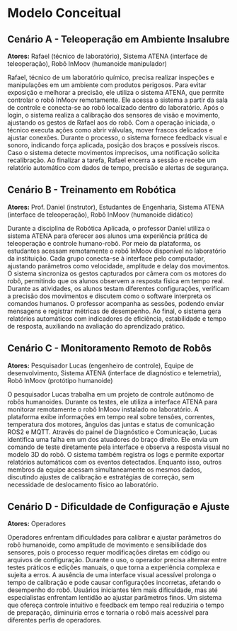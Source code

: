 # Modelo Conceitual

## Cenário A - Teleoperação em Ambiente Insalubre
**Atores:**
Rafael (técnico de laboratório), Sistema ATENA (interface de teleoperação), Robô InMoov (humanoide manipulador)

Rafael, técnico de um laboratório químico, precisa realizar inspeções e manipulações em um ambiente com produtos perigosos. Para evitar exposição e melhorar a precisão, ele utiliza o sistema ATENA, que permite controlar o robô InMoov remotamente. Ele acessa o sistema a partir da sala de controle e conecta-se ao robô localizado dentro do laboratório. Após o login, o sistema realiza a calibração dos sensores de visão e movimento, ajustando os gestos de Rafael aos do robô. Com a operação iniciada, o técnico executa ações como abrir válvulas, mover frascos delicados e ajustar conexões. Durante o processo, o sistema fornece feedback visual e sonoro, indicando força aplicada, posição dos braços e possíveis riscos. Caso o sistema detecte movimentos imprecisos, uma notificação solicita recalibração. Ao finalizar a tarefa, Rafael encerra a sessão e recebe um relatório automático com dados de tempo, precisão e alertas de segurança.

## Cenário B - Treinamento em Robótica
**Atores:**
Prof. Daniel (instrutor), Estudantes de Engenharia, Sistema ATENA (interface de teleoperação), Robô InMoov (humanoide didático)

Durante a disciplina de Robótica Aplicada, o professor Daniel utiliza o sistema ATENA para oferecer aos alunos uma experiência prática de teleoperação e controle humano-robô. Por meio da plataforma, os estudantes acessam remotamente o robô InMoov disponível no laboratório da instituição. Cada grupo conecta-se à interface pelo computador, ajustando parâmetros como velocidade, amplitude e delay dos movimentos. O sistema sincroniza os gestos capturados por câmera com os motores do robô, permitindo que os alunos observem a resposta física em tempo real. Durante as atividades, os alunos testam diferentes configurações, verificam a precisão dos movimentos e discutem como o software interpreta os comandos humanos. O professor acompanha as sessões, podendo enviar mensagens e registrar métricas de desempenho. Ao final, o sistema gera relatórios automáticos com indicadores de eficiência, estabilidade e tempo de resposta, auxiliando na avaliação do aprendizado prático.

## Cenário C - Monitoramento Remoto de Robôs
**Atores:**
Pesquisador Lucas (engenheiro de controle), Equipe de desenvolvimento, Sistema ATENA (interface de diagnóstico e telemetria), Robô InMoov (protótipo humanoide)

O pesquisador Lucas trabalha em um projeto de controle autônomo de robôs humanoides. Durante os testes, ele utiliza a interface ATENA para monitorar remotamente o robô InMoov instalado no laboratório. A plataforma exibe informações em tempo real sobre tensões, correntes, temperatura dos motores, ângulos das juntas e status de comunicação ROS2 e MQTT. Através do painel de Diagnóstico e Comunicação, Lucas identifica uma falha em um dos atuadores do braço direito. Ele envia um comando de teste diretamente pela interface e observa a resposta visual no modelo 3D do robô. O sistema também registra os logs e permite exportar relatórios automáticos com os eventos detectados. Enquanto isso, outros membros da equipe acessam simultaneamente os mesmos dados, discutindo ajustes de calibração e estratégias de correção, sem necessidade de deslocamento físico ao laboratório.

## Cenário D - Dificuldade de Configuração e Ajuste
**Atores:**
Operadores

Operadores enfrentam dificuldades para calibrar e ajustar parâmetros do robô humanoide, como amplitude de movimento e sensibilidade dos sensores, pois o processo requer modificações diretas em código ou arquivos de configuração. Durante o uso, o operador precisa alternar entre testes práticos e edições manuais, o que torna a experiência complexa e sujeita a erros. A ausência de uma interface visual acessível prolonga o tempo de calibração e pode causar configurações incorretas, afetando o desempenho do robô. Usuários iniciantes têm mais dificuldade, mas até especialistas enfrentam lentidão ao ajustar parâmetros finos. Um sistema que ofereça controle intuitivo e feedback em tempo real reduziria o tempo de preparação, diminuiria erros e tornaria o robô mais acessível para diferentes perfis de operadores.
